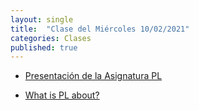 ```yaml
---
layout: single
title:  "Clase del Miércoles 10/02/2021"
categories: Clases
published: true
---
```


* [Presentación de la Asignatura PL]({{site.baseurl}}/assets/temas/tema0-introduccion-a-pl/guia-docente.html)

<!--
* [Adaptación de Procesadores de Lenguajes a la Docencia y Evaluación No Presencial]({{site.baseurl}}/assets/temas/tema0-introduccion-a-pl/covid19.html)
-->

* [What is PL about?]({{site.baseurl}}/assets/temas/tema0-introduccion-a-pl/what-is-pl-about.html)
